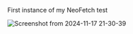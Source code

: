 First instance of my NeoFetch test

![Screenshot from 2024-11-17 21-30-39](https://github.com/user-attachments/assets/e3291e7e-0776-4a8c-b693-025b35c1e3cf)
